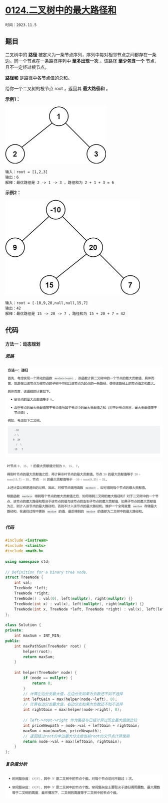 # [0124.二叉树中的最大路径和](https://leetcode.cn/problems/binary-tree-maximum-path-sum/)

`时间：2023.11.5`

## 题目

二叉树中的 **路径** 被定义为一条节点序列，序列中每对相邻节点之间都存在一条边。同一个节点在一条路径序列中 **至多出现一次** 。该路径 **至少包含一个** 节点，且不一定经过根节点。

**路径和** 是路径中各节点值的总和。

给你一个二叉树的根节点 root ，返回其 **最大路径和** 。

**示例1：**

![1](pictures/exx1.jpg)

```
输入：root = [1,2,3]
输出：6
解释：最优路径是 2 -> 1 -> 3 ，路径和为 2 + 1 + 3 = 6
```

**示例2：**

![2](pictures/exx2.jpg)

```
输入：root = [-10,9,20,null,null,15,7]
输出：42
解释：最优路径是 15 -> 20 -> 7 ，路径和为 15 + 20 + 7 = 42
```

## 代码

#### 方法一：动态规划

##### 思路

![1](pictures/1.png)

![2](pictures/2.png)

##### 代码

```c++
#include <iostream>
#include <climits>
#include <math.h>

using namespace std;

// Definition for a binary tree node.
struct TreeNode {
    int val;
    TreeNode *left;
    TreeNode *right;
    TreeNode() : val(0), left(nullptr), right(nullptr) {}
    TreeNode(int x) : val(x), left(nullptr), right(nullptr) {}
    TreeNode(int x, TreeNode *left, TreeNode *right) : val(x), left(left), right(right) {}
};

class Solution {
private:
    int maxSum = INT_MIN;
public:
    int maxPathSum(TreeNode* root) {
        helper(root);
        return maxSum;
    }

    int helper(TreeNode* node) {
        if (node == nullptr) {
            return 0;
        }
        // 计算左边分支最大值，左边分支如果为负数还不如不选择
        int leftGain = max(helper(node->left), 0);
        // 计算右边分支最大值，右边分支如果为负数还不如不选择
        int rightGain = max(helper(node->right), 0);

        // left->root->right 作为路径与已经计算过历史最大值做比较
        int priceNewpath = node->val + leftGain + rightGain;
        maxSum = max(maxSum, priceNewpath);
        // 返回经过root的单边最大分支给当前root的父节点计算使用
        return node->val + max(leftGain, rightGain);
    }
};
```

##### 复杂度分析

![3](pictures/3.png)